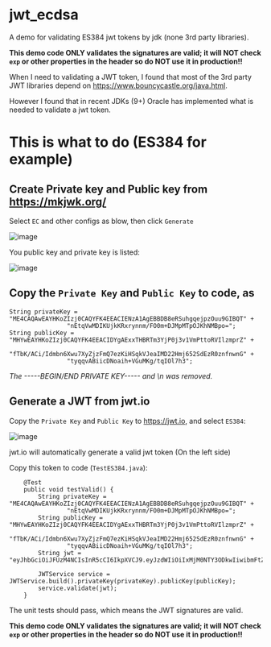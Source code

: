 # jwt_ecdsa
A demo for validating ES384 jwt tokens by jdk (none 3rd party libraries).

**This demo code ONLY validates the signatures are valid; it will NOT check `exp` or other properties in the header so do NOT use it in production!!**

When I need to validating a JWT token, I found that most of the 3rd party JWT libraries depend on https://www.bouncycastle.org/java.html.

However I found that in recent JDKs (9+) Oracle has implemented what is needed to validate a jwt token.

# This is what to do (ES384 for example)

## Create Private key and Public key from https://mkjwk.org/

Select `EC` and other configs as blow, then click `Generate`

![image](https://github.com/lff0305/jwt_ecdsa/assets/225183/4f6a2e5c-41b9-4bae-9f92-fa438d9d34ea)

You public key and private key is listed:

![image](https://github.com/lff0305/jwt_ecdsa/assets/225183/7a45f33f-5303-46cf-b3e8-0ec30bd8b30e)

## Copy the `Private Key` and `Public Key` to code, as

```
String privateKey = "ME4CAQAwEAYHKoZIzj0CAQYFK4EEACIENzA1AgEBBDB8eRSuhgqejpzOuu9GIBQT" +
                "nEtqVwMDIKUjkKRxrynnm/FO0m+DJMpMTpOJKhNMBpo=";
String publicKey = "MHYwEAYHKoZIzj0CAQYFK4EEACIDYgAExxTHBRTm3YjP0j3v1VmPttoRVIlzmprZ" +
                "fTbK/ACi/Idmbn6Xwu7XyZjzFmQ7ezKiHSqkVJeaIMD22Hmj652SdEzR0znfnwnG" +
                "tyqqvABiicDNoaih+VGuMKg/tqIOl7h3";
```
*The -----BEGIN/END PRIVATE KEY----- and \\n was removed.*

## Generate a JWT from jwt.io

Copy the `Private Key` and `Public Key` to https://jwt.io, and select `ES384`:

![image](https://github.com/lff0305/jwt_ecdsa/assets/225183/6d4c04cf-d6e5-464f-a46e-667ac3285374)

jwt.io will automatically generate a valid jwt token (On the left side)

Copy this token to code (`TestES384.java`):
```
    @Test
    public void testValid() {
        String privateKey = "ME4CAQAwEAYHKoZIzj0CAQYFK4EEACIENzA1AgEBBDB8eRSuhgqejpzOuu9GIBQT" +
                "nEtqVwMDIKUjkKRxrynnm/FO0m+DJMpMTpOJKhNMBpo=";
        String publicKey = "MHYwEAYHKoZIzj0CAQYFK4EEACIDYgAExxTHBRTm3YjP0j3v1VmPttoRVIlzmprZ" +
                "fTbK/ACi/Idmbn6Xwu7XyZjzFmQ7ezKiHSqkVJeaIMD22Hmj652SdEzR0znfnwnG" +
                "tyqqvABiicDNoaih+VGuMKg/tqIOl7h3";
        String jwt = "eyJhbGciOiJFUzM4NCIsInR5cCI6IkpXVCJ9.eyJzdWIiOiIxMjM0NTY3ODkwIiwibmFtZSI6IkpvaG4gRG9lIiwiYWRtaW4iOnRydWUsImlhdCI6MTUxNjIzOTAyMn0.eBa0ZPnxlPqubBSf2gMHeM4D34ZEsPxBF6sPzvfpFkHwmesGR5KvFExc6WbqPtUp2puECC5LVbzgxFvh68IXZ5zR2rP0JSOwK1ZVekIPYQDn_VK5SyHSZnNjdXqoIFPe";

        JWTService service = JWTService.build().privateKey(privateKey).publicKey(publicKey);
        service.validate(jwt);
    }
```
The unit tests should pass, which means the JWT signatures are valid.

**This demo code ONLY validates the signatures are valid; it will NOT check `exp` or other properties in the header so do NOT use it in production!!**

